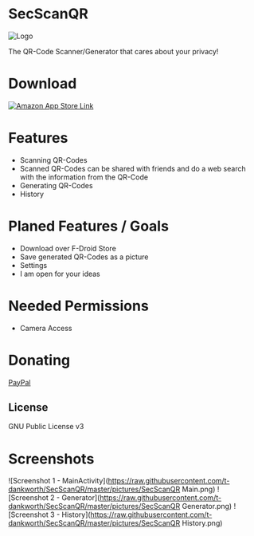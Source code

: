 # SecScanQR
![Logo](https://raw.githubusercontent.com/t-dankworth/SecScanQR/master/pictures/web_hi_res_512.png)

The QR-Code Scanner/Generator that cares about your privacy!


# Download

[![Amazon App Store Link](http://www.sdkbox.com/assets/img/amazon4.jpg)](https://www.amazon.de/dp/B074W1S82C/ref=sr_1_1?ie=UTF8&qid=1503044477&sr=8-1&keywords=secscanqr)

# Features

  - Scanning QR-Codes
  - Scanned QR-Codes can be shared with friends and do a web search with the information from the QR-Code
  - Generating QR-Codes
  - History

# Planed Features / Goals
  - Download over F-Droid Store
  - Save generated QR-Codes as a picture
  - Settings
  - I am open for your ideas

# Needed Permissions
  - Camera Access
  
# Donating
[PayPal](https://www.paypal.com/cgi-bin/webscr?cmd=_s-xclick&hosted_button_id=A98V4N7DX232C)


License
----

GNU Public License v3

# Screenshots
![Screenshot 1 - MainActivity](https://raw.githubusercontent.com/t-dankworth/SecScanQR/master/pictures/SecScanQR Main.png)
![Screenshot 2 - Generator](https://raw.githubusercontent.com/t-dankworth/SecScanQR/master/pictures/SecScanQR Generator.png)
![Screenshot 3 - History](https://raw.githubusercontent.com/t-dankworth/SecScanQR/master/pictures/SecScanQR History.png)

